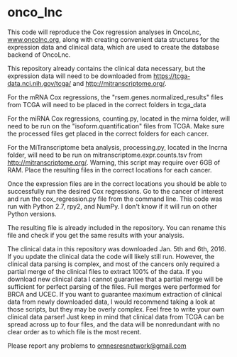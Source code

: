 # onco_lnc
This code will reproduce the Cox regression analyses in OncoLnc, www.oncolnc.org, along with creating convenient data structures for the expression data and clinical data, which are used to create the database backend of OncoLnc.

This repository already contains the clinical data necessary, but the expression data will need to be downloaded from https://tcga-data.nci.nih.gov/tcga/ and http://mitranscriptome.org/.

For the mRNA Cox regressions, the "rsem.genes.normalized_results" files from TCGA will need to be placed in the correct folders in tcga_data

For the miRNA Cox regressions, counting.py, located in the mirna folder, will need to be run on the "isoform.quantification" files from TCGA.  Make sure the processed files get placed in the correct folders for each cancer.

For the MiTranscriptome beta analysis, processing.py, located in the lncrna folder, will need to be run on mitranscriptome.expr.counts.tsv from http://mitranscriptome.org/.  Warning, this script may require over 6GB of RAM.  Place the resulting files in the correct locations for each cancer.

Once the expression files are in the correct locations you should be able to successfully run the desired Cox regressions.  Go to the cancer of interest and run the cox_regression.py file from the command line.  This code was run with Python 2.7, rpy2, and NumPy.  I don't know if it will run on other Python versions.

The resulting file is already included in the repository.  You can rename this file and check if you get the same results with your analysis.

The clinical data in this repository was downloaded Jan. 5th and 6th, 2016.  If you update the clinical data the code will likely still run.  However, the clinical data parsing is complex, and most of the cancers only required a partial merge of the clinical files to extract 100% of the data.  If you download new clinical data I cannot guarantee that a partial merge will be sufficient for perfect parsing of the files.  Full merges were performed for BRCA and UCEC.  If you want to guarantee maximum extraction of clinical data from newly downloaded data, I would recommend taking a look at those scripts, but they may be overly complex.  Feel free to write your own clinical data parser!  Just keep in mind that clinical data from TCGA can be spread across up to four files, and the data will be nonredundant with no clear order as to which file is the most recent.

Please report any problems to omnesresnetwork@gmail.com


